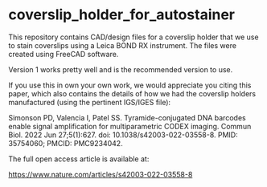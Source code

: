 # coverslip_holder_for_autostainer
This repository contains CAD/design files for a coverslip holder that we use to stain coverslips using a Leica BOND RX instrument.  The files were created using FreeCAD software.


Version 1 works pretty well and is the recommended version to use.

If you use this in own your own work, we would appreciate you citing this paper, which also contains the details of how we had the coverslip holders manufactured (using the pertinent IGS/IGES file): 

Simonson PD, Valencia I, Patel SS. Tyramide-conjugated DNA barcodes enable signal amplification for multiparametric CODEX imaging. Commun Biol. 2022 Jun 27;5(1):627. doi: 10.1038/s42003-022-03558-8. PMID: 35754060; PMCID: PMC9234042.

The full open access article is available at: 

https://www.nature.com/articles/s42003-022-03558-8

